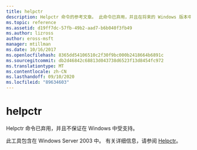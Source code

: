 ```yaml
---
title: helpctr
description: Helpctr 命令的参考文章。 此命令已弃用，并且在将来的 Windows 版本中不保证其受支持。
ms.topic: reference
ms.assetid: d19ff7dc-57fb-49b2-aad7-b6b040f3fb49
ms.author: lizross
author: eross-msft
manager: mtillman
ms.date: 10/16/2017
ms.openlocfilehash: 8365dd54106510c2f30f9bc000b2418664b6891c
ms.sourcegitcommit: db2d46842c68813d043738d6523f13d8454fc972
ms.translationtype: MT
ms.contentlocale: zh-CN
ms.lasthandoff: 09/10/2020
ms.locfileid: "89634603"
---
```

# <a name="helpctr"></a>helpctr

Helpctr 命令已弃用，并且不保证在 Windows 中受支持。

此工具包含在 Windows Server 2003 中。 有关详细信息，请参阅 [Helpctr](/previous-versions/orphan-topics/ws.10/cc755821(v=ws.10))。
